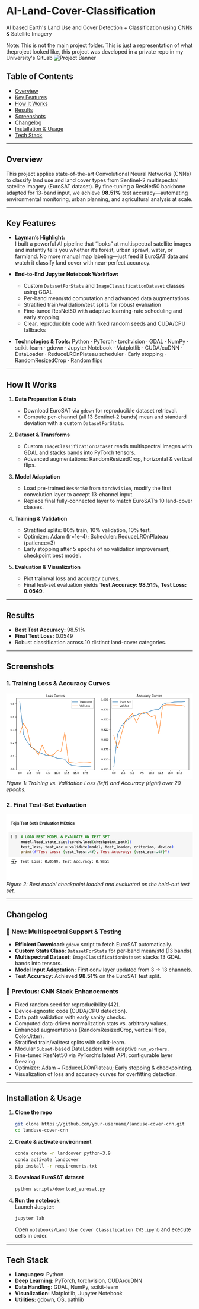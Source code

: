 # AI-Land-Cover-Classification
AI based Earth's Land Use and Cover Detection + Classification using CNNs &amp; Satellite Imagery

Note: This is not the main project folder. This is just a representation of what theproject looked like, this project was developed in a private repo in my University's GitLab
![Project Banner](assets/banner.png)

## Table of Contents

- [Overview](#overview)  
- [Key Features](#key-features)  
- [How It Works](#how-it-works)  
- [Results](#results)  
- [Screenshots](#screenshots)  
- [Changelog](#changelog)  
- [Installation & Usage](#installation--usage)  
- [Tech Stack](#tech-stack)  

---

## Overview

This project applies state-of-the-art Convolutional Neural Networks (CNNs) to classify land use and land cover types from Sentinel-2 multispectral satellite imagery (EuroSAT dataset). By fine-tuning a ResNet50 backbone adapted for 13-band input, we achieve **98.51%** test accuracy—automating environmental monitoring, urban planning, and agricultural analysis at scale.

---

## Key Features

- **Layman’s Highlight:**  
  I built a powerful AI pipeline that “looks” at multispectral satellite images and instantly tells you whether it’s forest, urban sprawl, water, or farmland. No more manual map labeling—just feed it EuroSAT data and watch it classify land cover with near-perfect accuracy.

- **End-to-End Jupyter Notebook Workflow:**  
  - Custom `DatasetForStats` and `ImageClassificationDataset` classes using GDAL  
  - Per-band mean/std computation and advanced data augmentations  
  - Stratified train/validation/test splits for robust evaluation  
  - Fine-tuned ResNet50 with adaptive learning-rate scheduling and early stopping  
  - Clear, reproducible code with fixed random seeds and CUDA/CPU fallbacks

- **Technologies & Tools:**  Python · PyTorch · torchvision · GDAL · NumPy · scikit-learn · gdown · Jupyter Notebook · Matplotlib · CUDA/cuDNN · DataLoader · ReduceLROnPlateau scheduler · Early stopping · RandomResizedCrop · Random flips

---

## How It Works

1. **Data Preparation & Stats**  
   - Download EuroSAT via `gdown` for reproducible dataset retrieval.  
   - Compute per-channel (all 13 Sentinel-2 bands) mean and standard deviation with a custom `DatasetForStats`.

2. **Dataset & Transforms**  
   - Custom `ImageClassificationDataset` reads multispectral images with GDAL and stacks bands into PyTorch tensors.  
   - Advanced augmentations: RandomResizedCrop, horizontal & vertical flips.

3. **Model Adaptation**  
   - Load pre-trained `ResNet50` from `torchvision`, modify the first convolution layer to accept 13-channel input.  
   - Replace final fully-connected layer to match EuroSAT’s 10 land-cover classes.

4. **Training & Validation**  
   - Stratified splits: 80% train, 10% validation, 10% test.  
   - Optimizer: Adam (lr=1e-4); Scheduler: ReduceLROnPlateau (patience=3)  
   - Early stopping after 5 epochs of no validation improvement; checkpoint best model.

5. **Evaluation & Visualization**  
   - Plot train/val loss and accuracy curves.  
   - Final test-set evaluation yields **Test Accuracy: 98.51%**, **Test Loss: 0.0549**.

---

## Results

- **Best Test Accuracy:** 98.51%  
- **Final Test Loss:** 0.0549  
- Robust classification across 10 distinct land-cover categories.

---

## Screenshots

### 1. Training Loss & Accuracy Curves

![Loss & Accuracy Curves](screenshots/loss_accuracy_curves.png)  
_Figure 1: Training vs. Validation Loss (left) and Accuracy (right) over 20 epochs._

### 2. Final Test-Set Evaluation

![Test Set Evaluation](screenshots/test_evaluation.png)  
_Figure 2: Best model checkpoint loaded and evaluated on the held-out test set._

---

## Changelog

### 🚀 New: Multispectral Support & Testing
- **Efficient Download:** `gdown` script to fetch EuroSAT automatically.  
- **Custom Stats Class:** `DatasetForStats` for per-band mean/std (13 bands).  
- **Multispectral Dataset:** `ImageClassificationDataset` stacks 13 GDAL bands into tensors.  
- **Model Input Adaptation:** First conv layer updated from 3 → 13 channels.  
- **Test Accuracy:** Achieved **98.51%** on the EuroSAT test split.

### 🔧 Previous: CNN Stack Enhancements
- Fixed random seed for reproducibility (42).  
- Device‐agnostic code (CUDA/CPU detection).  
- Data path validation with early sanity checks.  
- Computed data-driven normalization stats vs. arbitrary values.  
- Enhanced augmentations (RandomResizedCrop, vertical flips, ColorJitter).  
- Stratified train/val/test splits with scikit-learn.  
- Modular `Subset`-based DataLoaders with adaptive `num_workers`.  
- Fine-tuned ResNet50 via PyTorch’s latest API; configurable layer freezing.  
- Optimizer: Adam + ReduceLROnPlateau; Early stopping & checkpointing.  
- Visualization of loss and accuracy curves for overfitting detection.

---

## Installation & Usage

1. **Clone the repo**  
   ```bash
   git clone https://github.com/your-username/landuse-cover-cnn.git
   cd landuse-cover-cnn
   ```

2. **Create & activate environment**  
   ```bash
   conda create -n landcover python=3.9
   conda activate landcover
   pip install -r requirements.txt
   ```

3. **Download EuroSAT dataset**  
   ```bash
   python scripts/download_eurosat.py
   ```

4. **Run the notebook**  
   Launch Jupyter:  
   ```bash
   jupyter lab
   ```  
   Open `notebooks/Land Use Cover Classification CW3.ipynb` and execute cells in order.

---

## Tech Stack

- **Languages:** Python  
- **Deep Learning:** PyTorch, torchvision, CUDA/cuDNN  
- **Data Handling:** GDAL, NumPy, scikit-learn  
- **Visualization:** Matplotlib, Jupyter Notebook  
- **Utilities:** gdown, OS, pathlib


